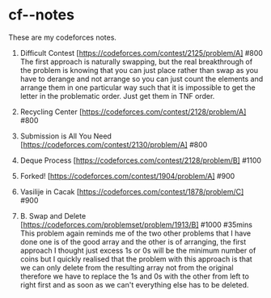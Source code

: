 # cf--notes
These are my codeforces notes.

1. Difficult Contest [https://codeforces.com/contest/2125/problem/A] #800
   The first approach is naturally swapping, but the real breakthrough of the problem is knowing that you can just place rather than swap as you have to derange and not arrange so you can just count the elements and arrange them in one particular way such that it is impossible to get the letter in the problematic order. Just get them in TNF order.

3. Recycling Center [https://codeforces.com/contest/2128/problem/A] #800

4. Submission is All You Need [https://codeforces.com/contest/2130/problem/A] #800

5. Deque Process [https://codeforces.com/contest/2128/problem/B] #1100

6. Forked! [https://codeforces.com/contest/1904/problem/A] #900

7. Vasilije in Cacak [https://codeforces.com/contest/1878/problem/C] #900

8. B. Swap and Delete [https://codeforces.com/problemset/problem/1913/B] #1000 #35mins
   This problem again reminds me of the two other problems that I have done one is of the good array and the other is of arranging, the first approach I thought just excess 1s or 0s will be the minimum number of coins but I quickly realised that the problem with this approach is that we can only delete from the resulting array not from the original therefore we have to replace the 1s and 0s with the other from left to right first and as soon as we can't everything else has to be deleted.
